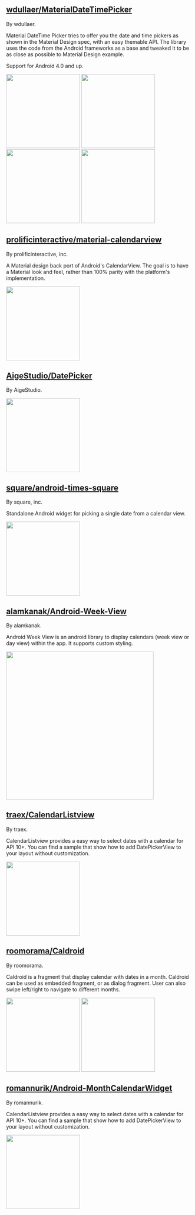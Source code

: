 
## [wdullaer/MaterialDateTimePicker](https://github.com/wdullaer/MaterialDateTimePicker)

By wdullaer.

Material DateTime Picker tries to offer you the date and time pickers as shown in the Material Design spec, with an easy themable API. The library uses the code from the Android frameworks as a base and tweaked it to be as close as possible to Material Design example.

Support for Android 4.0 and up.

<img src="https://camo.githubusercontent.com/e72e9ce81a905baac712a2e3c74ac47408f65b8e/68747470733a2f2f7261772e6769746875622e636f6d2f7764756c6c6165722f4d6174657269616c4461746554696d655069636b65722f67682d70616765732f696d616765732f646174655f7069636b65725f76322e706e67" width="200"/> <img src="https://camo.githubusercontent.com/c6bd4e0aad3764694793ac224672aedaa8e8a35b/68747470733a2f2f7261772e6769746875622e636f6d2f7764756c6c6165722f4d6174657269616c4461746554696d655069636b65722f67682d70616765732f696d616765732f74696d655f7069636b65725f76322e706e67" width="200"/>  <img src="https://camo.githubusercontent.com/1467c2b5d209d68aef8ac96cc6bdc28a6c2b1f3d/68747470733a2f2f7261772e6769746875622e636f6d2f7764756c6c6165722f4d6174657269616c4461746554696d655069636b65722f67682d70616765732f696d616765732f646174655f7069636b65722e706e67" width="200"/> <img src="https://camo.githubusercontent.com/968ac1b84bfe4514fabf2c25c94a1381d3af3973/68747470733a2f2f7261772e6769746875622e636f6d2f7764756c6c6165722f4d6174657269616c4461746554696d655069636b65722f67682d70616765732f696d616765732f74696d655f7069636b65722e706e67" width="200"/>

## [prolificinteractive/material-calendarview](https://github.com/prolificinteractive/material-calendarview)

By prolificinteractive, inc.

A Material design back port of Android's CalendarView. The goal is to have a Material look and feel, rather than 100% parity with the platform's implementation.

<img src="https://github.com/prolificinteractive/material-calendarview/raw/master/images/screencast.gif" width="200"/>

## [AigeStudio/DatePicker](https://github.com/AigeStudio/DatePicker)

By AigeStudio.

<img src="https://github.com/AigeStudio/DatePicker/raw/master/PreviewGif.gif" width="200"/>

## [square/android-times-square](https://github.com/square/android-times-square)

By square, inc.

Standalone Android widget for picking a single date from a calendar view.

<img src="https://github.com/square/android-times-square/raw/master/timesSquareScreenshot.png" width="200"/>

## [alamkanak/Android-Week-View](https://github.com/alamkanak/Android-Week-View)

By alamkanak.

Android Week View is an android library to display calendars (week view or day view) within the app. It supports custom styling.

<img src="https://github.com/alamkanak/Android-Week-View/raw/develop/images/screen-shot.png" width="400"/>

## [traex/CalendarListview](https://github.com/traex/CalendarListview)

By traex.

CalendarListview provides a easy way to select dates with a calendar for API 10+. You can find a sample that show how to add DatePickerView to your layout without customization.

<img src="https://github.com/traex/CalendarListview/raw/master/demo.gif" width="200"/>

## [roomorama/Caldroid](https://github.com/roomorama/Caldroid)

By roomorama.

Caldroid is a fragment that display calendar with dates in a month. Caldroid can be used as embedded fragment, or as dialog fragment. User can also swipe left/right to navigate to different months.

<img src="https://camo.githubusercontent.com/8160f830305493135ea8ae1fbd9e12713d6f0972/68747470733a2f2f7261772e6769746875622e636f6d2f726f6f6d6f72616d612f43616c64726f69642f6d61737465722f73637265656e73686f742f312e706e67" width="200"/> <img src="https://camo.githubusercontent.com/7ef947cbda3fd00d9b05bdf321499af9f4ec35f0/68747470733a2f2f7261772e6769746875622e636f6d2f726f6f6d6f72616d612f43616c64726f69642f6d61737465722f73637265656e73686f742f6461726b2e706e67" width="200"/>

## [romannurik/Android-MonthCalendarWidget](https://github.com/romannurik/Android-MonthCalendarWidget)

By romannurik.

CalendarListview provides a easy way to select dates with a calendar for API 10+. You can find a sample that show how to add DatePickerView to your layout without customization.

<img src="https://camo.githubusercontent.com/d5fe492d922b4ff1fb2e050fc33e0d99dc12105f/68747470733a2f2f7261772e6769746875622e636f6d2f726f6d616e6e7572696b2f416e64726f69642d4d6f6e746843616c656e6461725769646765742f6d61737465722f6865726f2e706e67" width="200"/>
